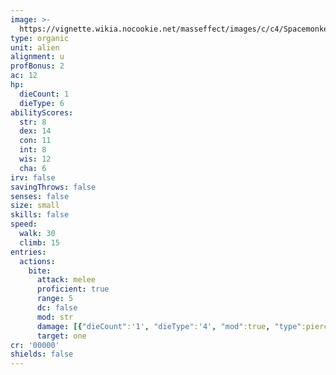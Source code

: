 ```yaml
---
image: >-
  https://vignette.wikia.nocookie.net/masseffect/images/c/c4/Spacemonkey.jpg/revision/latest/scale-to-width-down/200?cb=20080727175830
type: organic
unit: alien
alignment: u
profBonus: 2
ac: 12
hp:
  dieCount: 1
  dieType: 6
abilityScores:
  str: 8
  dex: 14
  con: 11
  int: 8
  wis: 12
  cha: 6
irv: false
savingThrows: false
senses: false
size: small
skills: false
speed:
  walk: 30
  climb: 15
entries:
  actions:
    bite:
      attack: melee
      proficient: true
      range: 5
      dc: false
      mod: str
      damage: [{"dieCount":'1', "dieType":'4', "mod":true, "type":piercing}]
      target: one
cr: '00000'
shields: false
---
```

